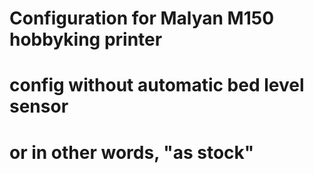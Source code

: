 # Configuration for Malyan M150 hobbyking printer
# config without automatic bed level sensor
# or in other words, "as stock"
